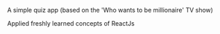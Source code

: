 A simple quiz app (based on the 'Who wants to be millionaire' TV show)

Applied freshly learned concepts of ReactJs
